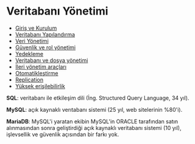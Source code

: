 # Veritabanı Yönetimi

<!-- * [Giriş](README.md) -->

* [Giriş ve Kurulum](chapters/giriş-ve-kurulum.md)
* [Veritabanı Yapılandırma](chapters/yapilandirma.md)
* [Veri Yönetimi](chapters/veri-yönetimi.md)
* [Güvenlik ve rol yönetimi](chapters/guvenlik-ve-rol-yonetimi.md)
* [Yedekleme](chapters/yedekleme.md)
* [Veritabanı ve dosya yönetimi](chapters/veritabani-ve-dosya-yonetimi.md)
* [İleri yönetim araçları](chapters/ileri-yonetim-araclari.md)
* [Otomatikleştirme](chapters/otomatiklestirme.md)
* [Replication](chapters/replication.md)
* [Yüksek erişilebilirlik](chapters/yuksek-erisilebilirlik.md)


**SQL**: veritabanı ile etkileşim dili (İng. Structured Query Language, 34 yıl).

**MySQL**: açık kaynaklı verıtabanı sistemi (25 yıl, web sitelerinin %80'i).

**MariaDB**: MySQL'i yaratan ekibin MySQL'in ORACLE tarafından satın alınmasından sonra geliştirdiği açık kaynaklı veritabanı sistemi (10 yıl), işlevsellik ve güvenlik açısından bir farkı yok.



